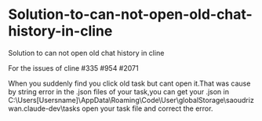 # Solution-to-can-not-open-old-chat-history-in-cline
Solution to can not open old chat history in cline

For the issues of cline #335 #954 #2071

When you suddenly find you click old task but cant open it.That was cause by string error in the .json files of your task,you can get your .json in
C:\Users\[Usersname]\AppData\Roaming\Code\User\globalStorage\saoudrizwan.claude-dev\tasks
open your task file and correct the error.
